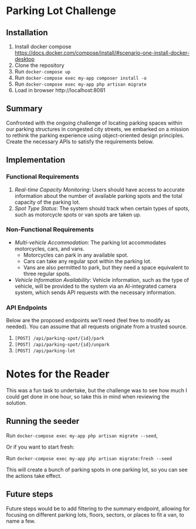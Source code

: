 # Parking Lot Challenge

## Installation

1. Install docker compose https://docs.docker.com/compose/install/#scenario-one-install-docker-desktop
2. Clone the repository
2. Run `docker-compose up`
4. Run `docker-compose exec my-app composer install -o`
3. Run `docker-compose exec my-app php artisan migrate`
4. Load in browser http://localhost:8081

## Summary

Confronted with the ongoing challenge of locating parking spaces within our parking structures in congested city
streets, we embarked on a mission to rethink the parking experience using object-oriented design principles. Create the
necessary APIs to satisfy the requirements below.

## Implementation

### Functional Requirements

1. *Real-time Capacity Monitoring*: Users should have access to accurate information about the number of available
   parking spots and the total capacity of the parking lot.
2. *Spot Type Status*: The system should track when certain types of spots, such as motorcycle spots or van spots are
   taken up.

### Non-Functional Requirements

* *Multi-vehicle Accommodation*: The parking lot accommodates motorcycles, cars, and vans.
    * Motorcycles can park in any available spot.
    * Cars can take any regular spot within the parking lot.
    * Vans are also permitted to park, but they need a space equivalent to three regular spots.
* *Vehicle Information Availability*: Vehicle information, such as the type of vehicle, will be provided to the system
  via an AI-integrated camera system, which sends API requests with the necessary information.

### API Endpoints

Below are the proposed endpoints we’ll need (feel free to modify as needed). You can assume that all requests originate
from a trusted source.

1. `[POST] /api/parking-spot/{id}/park`
2. `[POST] /api/parking-spot/{id}/unpark`
3. `[POST] /api/parking-lot`

# Notes for the Reader

This was a fun task to undertake, but the challenge was to see how much I could get done in one hour, so take this in
mind when reviewing the solution.

## Running the seeder

Run `docker-compose exec my-app php artisan migrate --seed`,

Or if you want to start fresh:

Run `docker-compose exec my-app php artisan migrate:fresh --seed`

This will create a bunch of parking spots in one parking lot, so you can see the actions take effect.

## Future steps

Future steps would be to add filtering to the summary endpoint, allowing for focusing on different
parking lots, floors, sectors, or places to fit a van, to name a few.
